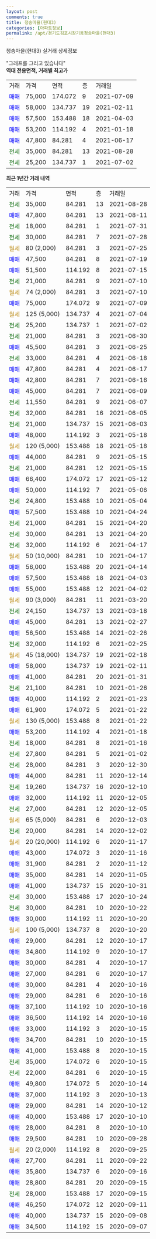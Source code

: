```yaml
---
layout: post
comments: true
title: 청송마을(현대3)
categories: [아파트정보]
permalink: /apt/경기도김포시장기동청송마을(현대3)
---
```


청송마을(현대3) 실거래 상세정보

<script type="text/javascript">
  google.charts.load('current', {'packages':['line', 'corechart']});
  google.charts.setOnLoadCallback(drawChart);

  function drawChart() {
    var data = new google.visualization.DataTable();
    data.addColumn('date', '거래일');
    data.addColumn('number', "매매");
    data.addColumn('number', "전세");
    data.addColumn('number', "전매");

    data.addRows([[new Date(Date.parse("2021-08-28")), null, 35000, null], [new Date(Date.parse("2021-08-11")), 47800, null, null], [new Date(Date.parse("2021-07-31")), null, 18000, null], [new Date(Date.parse("2021-07-28")), null, 30000, null], [new Date(Date.parse("2021-07-25")), null, null, null], [new Date(Date.parse("2021-07-19")), 47500, null, null], [new Date(Date.parse("2021-07-15")), 51500, null, null], [new Date(Date.parse("2021-07-10")), null, 21000, null], [new Date(Date.parse("2021-07-10")), null, null, null], [new Date(Date.parse("2021-07-09")), 75000, null, null], [new Date(Date.parse("2021-07-04")), null, null, null], [new Date(Date.parse("2021-07-02")), null, 25200, null], [new Date(Date.parse("2021-06-30")), null, 21000, null], [new Date(Date.parse("2021-06-25")), 45500, null, null], [new Date(Date.parse("2021-06-18")), null, 33000, null], [new Date(Date.parse("2021-06-17")), 47800, null, null], [new Date(Date.parse("2021-06-16")), 42800, null, null], [new Date(Date.parse("2021-06-09")), 45000, null, null], [new Date(Date.parse("2021-06-07")), null, 11550, null], [new Date(Date.parse("2021-06-05")), null, 32000, null], [new Date(Date.parse("2021-06-03")), null, 21000, null], [new Date(Date.parse("2021-05-18")), 48000, null, null], [new Date(Date.parse("2021-05-18")), null, null, null], [new Date(Date.parse("2021-05-15")), 44000, null, null], [new Date(Date.parse("2021-05-15")), null, 21000, null], [new Date(Date.parse("2021-05-12")), 66400, null, null], [new Date(Date.parse("2021-05-06")), 50000, null, null], [new Date(Date.parse("2021-05-04")), null, 24800, null], [new Date(Date.parse("2021-04-24")), 57500, null, null], [new Date(Date.parse("2021-04-20")), null, 21000, null], [new Date(Date.parse("2021-04-20")), null, 30000, null], [new Date(Date.parse("2021-04-17")), null, 32000, null], [new Date(Date.parse("2021-04-17")), null, null, null], [new Date(Date.parse("2021-04-14")), 56000, null, null], [new Date(Date.parse("2021-04-03")), 57500, null, null], [new Date(Date.parse("2021-04-02")), 55000, null, null], [new Date(Date.parse("2021-03-20")), null, null, null], [new Date(Date.parse("2021-03-18")), null, 24150, null], [new Date(Date.parse("2021-02-27")), 45000, null, null], [new Date(Date.parse("2021-02-26")), 56500, null, null], [new Date(Date.parse("2021-02-25")), null, 32000, null], [new Date(Date.parse("2021-02-18")), null, null, null], [new Date(Date.parse("2021-02-11")), 58000, null, null], [new Date(Date.parse("2021-01-31")), 41000, null, null], [new Date(Date.parse("2021-01-26")), null, 21100, null], [new Date(Date.parse("2021-01-23")), 40000, null, null], [new Date(Date.parse("2021-01-22")), 61900, null, null], [new Date(Date.parse("2021-01-22")), null, null, null], [new Date(Date.parse("2021-01-18")), 53200, null, null], [new Date(Date.parse("2021-01-16")), null, 18000, null], [new Date(Date.parse("2021-01-02")), null, 27800, null], [new Date(Date.parse("2020-12-30")), null, 28000, null], [new Date(Date.parse("2020-12-14")), 44000, null, null], [new Date(Date.parse("2020-12-10")), null, 19260, null], [new Date(Date.parse("2020-12-05")), 32000, null, null], [new Date(Date.parse("2020-12-05")), null, 27000, null], [new Date(Date.parse("2020-12-03")), null, null, null], [new Date(Date.parse("2020-12-02")), null, 20000, null], [new Date(Date.parse("2020-11-17")), null, null, null], [new Date(Date.parse("2020-11-16")), 43000, null, null], [new Date(Date.parse("2020-11-12")), 31900, null, null], [new Date(Date.parse("2020-11-05")), 35000, null, null], [new Date(Date.parse("2020-10-31")), 41000, null, null], [new Date(Date.parse("2020-10-24")), null, 30000, null], [new Date(Date.parse("2020-10-22")), null, 30000, null], [new Date(Date.parse("2020-10-20")), 30000, null, null], [new Date(Date.parse("2020-10-20")), null, null, null], [new Date(Date.parse("2020-10-17")), 29000, null, null], [new Date(Date.parse("2020-10-17")), 34800, null, null], [new Date(Date.parse("2020-10-17")), 30000, null, null], [new Date(Date.parse("2020-10-17")), 27000, null, null], [new Date(Date.parse("2020-10-16")), 30000, null, null], [new Date(Date.parse("2020-10-16")), 29000, null, null], [new Date(Date.parse("2020-10-16")), 37100, null, null], [new Date(Date.parse("2020-10-16")), 36500, null, null], [new Date(Date.parse("2020-10-15")), 33000, null, null], [new Date(Date.parse("2020-10-15")), 34700, null, null], [new Date(Date.parse("2020-10-15")), 41000, null, null], [new Date(Date.parse("2020-10-15")), null, 35000, null], [new Date(Date.parse("2020-10-15")), null, 22000, null], [new Date(Date.parse("2020-10-14")), 49800, null, null], [new Date(Date.parse("2020-10-13")), 37000, null, null], [new Date(Date.parse("2020-10-12")), 29000, null, null], [new Date(Date.parse("2020-10-10")), 40000, null, null], [new Date(Date.parse("2020-10-10")), 28000, null, null], [new Date(Date.parse("2020-09-28")), 29500, null, null], [new Date(Date.parse("2020-09-25")), null, null, null], [new Date(Date.parse("2020-09-22")), 27700, null, null], [new Date(Date.parse("2020-09-16")), 35800, null, null], [new Date(Date.parse("2020-09-15")), 28800, null, null], [new Date(Date.parse("2020-09-15")), null, 28000, null], [new Date(Date.parse("2020-09-11")), 46250, null, null], [new Date(Date.parse("2020-09-08")), 40000, null, null], [new Date(Date.parse("2020-09-07")), 34500, null, null]]);

    var options = {
      hAxis: {
        format: 'yyyy/MM/dd'
      },    
      lineWidth: 0,
      pointsVisible: true,    
      title: '최근 1년간 유형별 실거래가 분포',
      legend: { position: 'bottom' }
    };

    var formatter = new google.visualization.NumberFormat({pattern:'###,###'} );
    formatter.format(data, 1);
    formatter.format(data, 2);
    
    setTimeout(function() {
        var chart = new google.visualization.LineChart(document.getElementById('columnchart_material'));
        chart.draw(data, (options));
        document.getElementById('loading').style.display = 'none';
    }, 200);
  }
</script>


<div id="loading" style="z-index:20; display: block; margin-left: 0px">"그래프를 그리고 있습니다"</div>
<div id="columnchart_material" style="width: 95%; margin-left: 0px; display: block"></div>
<!-- contents start -->
<b>역대 전용면적, 거래별 최고가</b>
<table class="sortable">
    <tr>
      <td>거래</td>
      <td>가격</td>
      <td>면적</td>
      <td>층</td>
      <td>거래일</td>
    </tr>
        <tr>
          <td><a style="color: blue">매매</a></td>
          <td>75,000</td>
          <td>174.072</td>
          <td>9</td>
          <td>2021-07-09</td>
        </tr>            <tr>
          <td><a style="color: blue">매매</a></td>
          <td>58,000</td>
          <td>134.737</td>
          <td>19</td>
          <td>2021-02-11</td>
        </tr>            <tr>
          <td><a style="color: blue">매매</a></td>
          <td>57,500</td>
          <td>153.488</td>
          <td>18</td>
          <td>2021-04-03</td>
        </tr>            <tr>
          <td><a style="color: blue">매매</a></td>
          <td>53,200</td>
          <td>114.192</td>
          <td>4</td>
          <td>2021-01-18</td>
        </tr>            <tr>
          <td><a style="color: blue">매매</a></td>
          <td>47,800</td>
          <td>84.281</td>
          <td>4</td>
          <td>2021-06-17</td>
        </tr>        
        <tr>
              <td><a style="color: darkgreen">전세</a></td>
              <td>35,000</td>
              <td>84.281</td>
              <td>13</td>
              <td>2021-08-28</td>
            </tr>            <tr>
              <td><a style="color: darkgreen">전세</a></td>
              <td>25,200</td>
              <td>134.737</td>
              <td>1</td>
              <td>2021-07-02</td>
            </tr>        
    
</table>

<b>최근 1년간 거래 내역</b>

<table class="sortable">
    <tr>
      <td>거래</td>
      <td>가격</td>
      <td>면적</td>
      <td>층</td>
      <td>거래일</td>
    </tr>
    <tr>
      <td><a style="color: darkgreen">전세</a></td>
      <td>35,000</td>
      <td>84.281</td>
      <td>13</td>
      <td>2021-08-28</td>
    </tr>          <tr>
      <td><a style="color: blue">매매</a></td>
      <td>47,800</td>
      <td>84.281</td>
      <td>13</td>
      <td>2021-08-11</td>
    </tr>          <tr>
      <td><a style="color: darkgreen">전세</a></td>
      <td>18,000</td>
      <td>84.281</td>
      <td>1</td>
      <td>2021-07-31</td>
    </tr>          <tr>
      <td><a style="color: darkgreen">전세</a></td>
      <td>30,000</td>
      <td>84.281</td>
      <td>7</td>
      <td>2021-07-28</td>
    </tr>          <tr>
      <td><a style="color: darkgoldenrod">월세</a></td>
      <td>80 (2,000)</td>
      <td>84.281</td>
      <td>3</td>
      <td>2021-07-25</td>
    </tr>          <tr>
      <td><a style="color: blue">매매</a></td>
      <td>47,500</td>
      <td>84.281</td>
      <td>8</td>
      <td>2021-07-19</td>
    </tr>          <tr>
      <td><a style="color: blue">매매</a></td>
      <td>51,500</td>
      <td>114.192</td>
      <td>8</td>
      <td>2021-07-15</td>
    </tr>          <tr>
      <td><a style="color: darkgreen">전세</a></td>
      <td>21,000</td>
      <td>84.281</td>
      <td>9</td>
      <td>2021-07-10</td>
    </tr>          <tr>
      <td><a style="color: darkgoldenrod">월세</a></td>
      <td>74 (2,000)</td>
      <td>84.281</td>
      <td>3</td>
      <td>2021-07-10</td>
    </tr>          <tr>
      <td><a style="color: blue">매매</a></td>
      <td>75,000</td>
      <td>174.072</td>
      <td>9</td>
      <td>2021-07-09</td>
    </tr>          <tr>
      <td><a style="color: darkgoldenrod">월세</a></td>
      <td>125 (5,000)</td>
      <td>134.737</td>
      <td>4</td>
      <td>2021-07-04</td>
    </tr>          <tr>
      <td><a style="color: darkgreen">전세</a></td>
      <td>25,200</td>
      <td>134.737</td>
      <td>1</td>
      <td>2021-07-02</td>
    </tr>          <tr>
      <td><a style="color: darkgreen">전세</a></td>
      <td>21,000</td>
      <td>84.281</td>
      <td>3</td>
      <td>2021-06-30</td>
    </tr>          <tr>
      <td><a style="color: blue">매매</a></td>
      <td>45,500</td>
      <td>84.281</td>
      <td>3</td>
      <td>2021-06-25</td>
    </tr>          <tr>
      <td><a style="color: darkgreen">전세</a></td>
      <td>33,000</td>
      <td>84.281</td>
      <td>4</td>
      <td>2021-06-18</td>
    </tr>          <tr>
      <td><a style="color: blue">매매</a></td>
      <td>47,800</td>
      <td>84.281</td>
      <td>4</td>
      <td>2021-06-17</td>
    </tr>          <tr>
      <td><a style="color: blue">매매</a></td>
      <td>42,800</td>
      <td>84.281</td>
      <td>7</td>
      <td>2021-06-16</td>
    </tr>          <tr>
      <td><a style="color: blue">매매</a></td>
      <td>45,000</td>
      <td>84.281</td>
      <td>7</td>
      <td>2021-06-09</td>
    </tr>          <tr>
      <td><a style="color: darkgreen">전세</a></td>
      <td>11,550</td>
      <td>84.281</td>
      <td>9</td>
      <td>2021-06-07</td>
    </tr>          <tr>
      <td><a style="color: darkgreen">전세</a></td>
      <td>32,000</td>
      <td>84.281</td>
      <td>16</td>
      <td>2021-06-05</td>
    </tr>          <tr>
      <td><a style="color: darkgreen">전세</a></td>
      <td>21,000</td>
      <td>134.737</td>
      <td>15</td>
      <td>2021-06-03</td>
    </tr>          <tr>
      <td><a style="color: blue">매매</a></td>
      <td>48,000</td>
      <td>114.192</td>
      <td>3</td>
      <td>2021-05-18</td>
    </tr>          <tr>
      <td><a style="color: darkgoldenrod">월세</a></td>
      <td>120 (5,000)</td>
      <td>153.488</td>
      <td>18</td>
      <td>2021-05-18</td>
    </tr>          <tr>
      <td><a style="color: blue">매매</a></td>
      <td>44,000</td>
      <td>84.281</td>
      <td>9</td>
      <td>2021-05-15</td>
    </tr>          <tr>
      <td><a style="color: darkgreen">전세</a></td>
      <td>21,000</td>
      <td>84.281</td>
      <td>12</td>
      <td>2021-05-15</td>
    </tr>          <tr>
      <td><a style="color: blue">매매</a></td>
      <td>66,400</td>
      <td>174.072</td>
      <td>17</td>
      <td>2021-05-12</td>
    </tr>          <tr>
      <td><a style="color: blue">매매</a></td>
      <td>50,000</td>
      <td>114.192</td>
      <td>7</td>
      <td>2021-05-06</td>
    </tr>          <tr>
      <td><a style="color: darkgreen">전세</a></td>
      <td>24,800</td>
      <td>153.488</td>
      <td>10</td>
      <td>2021-05-04</td>
    </tr>          <tr>
      <td><a style="color: blue">매매</a></td>
      <td>57,500</td>
      <td>153.488</td>
      <td>10</td>
      <td>2021-04-24</td>
    </tr>          <tr>
      <td><a style="color: darkgreen">전세</a></td>
      <td>21,000</td>
      <td>84.281</td>
      <td>15</td>
      <td>2021-04-20</td>
    </tr>          <tr>
      <td><a style="color: darkgreen">전세</a></td>
      <td>30,000</td>
      <td>84.281</td>
      <td>13</td>
      <td>2021-04-20</td>
    </tr>          <tr>
      <td><a style="color: darkgreen">전세</a></td>
      <td>32,000</td>
      <td>114.192</td>
      <td>6</td>
      <td>2021-04-17</td>
    </tr>          <tr>
      <td><a style="color: darkgoldenrod">월세</a></td>
      <td>50 (10,000)</td>
      <td>84.281</td>
      <td>10</td>
      <td>2021-04-17</td>
    </tr>          <tr>
      <td><a style="color: blue">매매</a></td>
      <td>56,000</td>
      <td>153.488</td>
      <td>20</td>
      <td>2021-04-14</td>
    </tr>          <tr>
      <td><a style="color: blue">매매</a></td>
      <td>57,500</td>
      <td>153.488</td>
      <td>18</td>
      <td>2021-04-03</td>
    </tr>          <tr>
      <td><a style="color: blue">매매</a></td>
      <td>55,000</td>
      <td>153.488</td>
      <td>12</td>
      <td>2021-04-02</td>
    </tr>          <tr>
      <td><a style="color: darkgoldenrod">월세</a></td>
      <td>90 (3,000)</td>
      <td>84.281</td>
      <td>11</td>
      <td>2021-03-20</td>
    </tr>          <tr>
      <td><a style="color: darkgreen">전세</a></td>
      <td>24,150</td>
      <td>134.737</td>
      <td>13</td>
      <td>2021-03-18</td>
    </tr>          <tr>
      <td><a style="color: blue">매매</a></td>
      <td>45,000</td>
      <td>84.281</td>
      <td>13</td>
      <td>2021-02-27</td>
    </tr>          <tr>
      <td><a style="color: blue">매매</a></td>
      <td>56,500</td>
      <td>153.488</td>
      <td>14</td>
      <td>2021-02-26</td>
    </tr>          <tr>
      <td><a style="color: darkgreen">전세</a></td>
      <td>32,000</td>
      <td>114.192</td>
      <td>6</td>
      <td>2021-02-25</td>
    </tr>          <tr>
      <td><a style="color: darkgoldenrod">월세</a></td>
      <td>45 (18,000)</td>
      <td>134.737</td>
      <td>19</td>
      <td>2021-02-18</td>
    </tr>          <tr>
      <td><a style="color: blue">매매</a></td>
      <td>58,000</td>
      <td>134.737</td>
      <td>19</td>
      <td>2021-02-11</td>
    </tr>          <tr>
      <td><a style="color: blue">매매</a></td>
      <td>41,000</td>
      <td>84.281</td>
      <td>20</td>
      <td>2021-01-31</td>
    </tr>          <tr>
      <td><a style="color: darkgreen">전세</a></td>
      <td>21,100</td>
      <td>84.281</td>
      <td>10</td>
      <td>2021-01-26</td>
    </tr>          <tr>
      <td><a style="color: blue">매매</a></td>
      <td>40,000</td>
      <td>114.192</td>
      <td>2</td>
      <td>2021-01-23</td>
    </tr>          <tr>
      <td><a style="color: blue">매매</a></td>
      <td>61,900</td>
      <td>174.072</td>
      <td>5</td>
      <td>2021-01-22</td>
    </tr>          <tr>
      <td><a style="color: darkgoldenrod">월세</a></td>
      <td>130 (5,000)</td>
      <td>153.488</td>
      <td>8</td>
      <td>2021-01-22</td>
    </tr>          <tr>
      <td><a style="color: blue">매매</a></td>
      <td>53,200</td>
      <td>114.192</td>
      <td>4</td>
      <td>2021-01-18</td>
    </tr>          <tr>
      <td><a style="color: darkgreen">전세</a></td>
      <td>18,000</td>
      <td>84.281</td>
      <td>8</td>
      <td>2021-01-16</td>
    </tr>          <tr>
      <td><a style="color: darkgreen">전세</a></td>
      <td>27,800</td>
      <td>84.281</td>
      <td>5</td>
      <td>2021-01-02</td>
    </tr>          <tr>
      <td><a style="color: darkgreen">전세</a></td>
      <td>28,000</td>
      <td>84.281</td>
      <td>3</td>
      <td>2020-12-30</td>
    </tr>          <tr>
      <td><a style="color: blue">매매</a></td>
      <td>44,000</td>
      <td>84.281</td>
      <td>11</td>
      <td>2020-12-14</td>
    </tr>          <tr>
      <td><a style="color: darkgreen">전세</a></td>
      <td>19,260</td>
      <td>134.737</td>
      <td>16</td>
      <td>2020-12-10</td>
    </tr>          <tr>
      <td><a style="color: blue">매매</a></td>
      <td>32,000</td>
      <td>114.192</td>
      <td>11</td>
      <td>2020-12-05</td>
    </tr>          <tr>
      <td><a style="color: darkgreen">전세</a></td>
      <td>27,000</td>
      <td>84.281</td>
      <td>12</td>
      <td>2020-12-05</td>
    </tr>          <tr>
      <td><a style="color: darkgoldenrod">월세</a></td>
      <td>65 (5,000)</td>
      <td>84.281</td>
      <td>6</td>
      <td>2020-12-03</td>
    </tr>          <tr>
      <td><a style="color: darkgreen">전세</a></td>
      <td>20,000</td>
      <td>84.281</td>
      <td>14</td>
      <td>2020-12-02</td>
    </tr>          <tr>
      <td><a style="color: darkgoldenrod">월세</a></td>
      <td>20 (20,000)</td>
      <td>114.192</td>
      <td>6</td>
      <td>2020-11-17</td>
    </tr>          <tr>
      <td><a style="color: blue">매매</a></td>
      <td>43,000</td>
      <td>174.072</td>
      <td>3</td>
      <td>2020-11-16</td>
    </tr>          <tr>
      <td><a style="color: blue">매매</a></td>
      <td>31,900</td>
      <td>84.281</td>
      <td>2</td>
      <td>2020-11-12</td>
    </tr>          <tr>
      <td><a style="color: blue">매매</a></td>
      <td>35,000</td>
      <td>84.281</td>
      <td>14</td>
      <td>2020-11-05</td>
    </tr>          <tr>
      <td><a style="color: blue">매매</a></td>
      <td>41,000</td>
      <td>134.737</td>
      <td>15</td>
      <td>2020-10-31</td>
    </tr>          <tr>
      <td><a style="color: darkgreen">전세</a></td>
      <td>30,000</td>
      <td>153.488</td>
      <td>17</td>
      <td>2020-10-24</td>
    </tr>          <tr>
      <td><a style="color: darkgreen">전세</a></td>
      <td>30,000</td>
      <td>84.281</td>
      <td>10</td>
      <td>2020-10-22</td>
    </tr>          <tr>
      <td><a style="color: blue">매매</a></td>
      <td>30,000</td>
      <td>114.192</td>
      <td>11</td>
      <td>2020-10-20</td>
    </tr>          <tr>
      <td><a style="color: darkgoldenrod">월세</a></td>
      <td>100 (5,000)</td>
      <td>134.737</td>
      <td>8</td>
      <td>2020-10-20</td>
    </tr>          <tr>
      <td><a style="color: blue">매매</a></td>
      <td>29,000</td>
      <td>84.281</td>
      <td>12</td>
      <td>2020-10-17</td>
    </tr>          <tr>
      <td><a style="color: blue">매매</a></td>
      <td>34,800</td>
      <td>114.192</td>
      <td>9</td>
      <td>2020-10-17</td>
    </tr>          <tr>
      <td><a style="color: blue">매매</a></td>
      <td>30,000</td>
      <td>84.281</td>
      <td>4</td>
      <td>2020-10-17</td>
    </tr>          <tr>
      <td><a style="color: blue">매매</a></td>
      <td>27,000</td>
      <td>84.281</td>
      <td>6</td>
      <td>2020-10-17</td>
    </tr>          <tr>
      <td><a style="color: blue">매매</a></td>
      <td>30,000</td>
      <td>84.281</td>
      <td>4</td>
      <td>2020-10-16</td>
    </tr>          <tr>
      <td><a style="color: blue">매매</a></td>
      <td>29,000</td>
      <td>84.281</td>
      <td>6</td>
      <td>2020-10-16</td>
    </tr>          <tr>
      <td><a style="color: blue">매매</a></td>
      <td>37,100</td>
      <td>114.192</td>
      <td>10</td>
      <td>2020-10-16</td>
    </tr>          <tr>
      <td><a style="color: blue">매매</a></td>
      <td>36,500</td>
      <td>114.192</td>
      <td>14</td>
      <td>2020-10-16</td>
    </tr>          <tr>
      <td><a style="color: blue">매매</a></td>
      <td>33,000</td>
      <td>114.192</td>
      <td>3</td>
      <td>2020-10-15</td>
    </tr>          <tr>
      <td><a style="color: blue">매매</a></td>
      <td>34,700</td>
      <td>84.281</td>
      <td>10</td>
      <td>2020-10-15</td>
    </tr>          <tr>
      <td><a style="color: blue">매매</a></td>
      <td>41,000</td>
      <td>153.488</td>
      <td>8</td>
      <td>2020-10-15</td>
    </tr>          <tr>
      <td><a style="color: darkgreen">전세</a></td>
      <td>35,000</td>
      <td>174.072</td>
      <td>6</td>
      <td>2020-10-15</td>
    </tr>          <tr>
      <td><a style="color: darkgreen">전세</a></td>
      <td>22,000</td>
      <td>84.281</td>
      <td>6</td>
      <td>2020-10-15</td>
    </tr>          <tr>
      <td><a style="color: blue">매매</a></td>
      <td>49,800</td>
      <td>174.072</td>
      <td>5</td>
      <td>2020-10-14</td>
    </tr>          <tr>
      <td><a style="color: blue">매매</a></td>
      <td>37,000</td>
      <td>114.192</td>
      <td>3</td>
      <td>2020-10-13</td>
    </tr>          <tr>
      <td><a style="color: blue">매매</a></td>
      <td>29,000</td>
      <td>84.281</td>
      <td>14</td>
      <td>2020-10-12</td>
    </tr>          <tr>
      <td><a style="color: blue">매매</a></td>
      <td>40,000</td>
      <td>153.488</td>
      <td>17</td>
      <td>2020-10-10</td>
    </tr>          <tr>
      <td><a style="color: blue">매매</a></td>
      <td>28,000</td>
      <td>84.281</td>
      <td>8</td>
      <td>2020-10-10</td>
    </tr>          <tr>
      <td><a style="color: blue">매매</a></td>
      <td>29,500</td>
      <td>84.281</td>
      <td>10</td>
      <td>2020-09-28</td>
    </tr>          <tr>
      <td><a style="color: darkgoldenrod">월세</a></td>
      <td>20 (2,000)</td>
      <td>114.192</td>
      <td>8</td>
      <td>2020-09-25</td>
    </tr>          <tr>
      <td><a style="color: blue">매매</a></td>
      <td>27,700</td>
      <td>84.281</td>
      <td>11</td>
      <td>2020-09-22</td>
    </tr>          <tr>
      <td><a style="color: blue">매매</a></td>
      <td>35,800</td>
      <td>134.737</td>
      <td>6</td>
      <td>2020-09-16</td>
    </tr>          <tr>
      <td><a style="color: blue">매매</a></td>
      <td>28,800</td>
      <td>84.281</td>
      <td>20</td>
      <td>2020-09-15</td>
    </tr>          <tr>
      <td><a style="color: darkgreen">전세</a></td>
      <td>28,000</td>
      <td>153.488</td>
      <td>17</td>
      <td>2020-09-15</td>
    </tr>          <tr>
      <td><a style="color: blue">매매</a></td>
      <td>46,250</td>
      <td>174.072</td>
      <td>12</td>
      <td>2020-09-11</td>
    </tr>          <tr>
      <td><a style="color: blue">매매</a></td>
      <td>40,000</td>
      <td>134.737</td>
      <td>15</td>
      <td>2020-09-08</td>
    </tr>          <tr>
      <td><a style="color: blue">매매</a></td>
      <td>34,500</td>
      <td>114.192</td>
      <td>15</td>
      <td>2020-09-07</td>
    </tr>      </table>
<!-- contents end -->    

